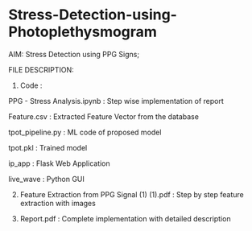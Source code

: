 # Stress-Detection-using-Photoplethysmogram

AIM: Stress Detection using PPG Signs; 

FILE DESCRIPTION:

1) Code : 

  PPG - Stress Analysis.ipynb : Step wise implementation of report

  Feature.csv : Extracted Feature Vector from the database

  tpot_pipeline.py : ML code of proposed model

  tpot.pkl : Trained model

  ip_app : Flask Web Application

  live_wave : Python GUI


  
2) Feature Extraction from PPG Signal (1) (1).pdf : Step by step feature extraction with images

3) Report.pdf : Complete implementation with detailed description
